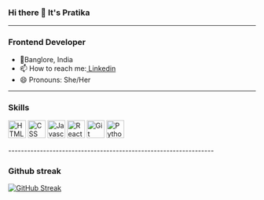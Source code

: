 ### Hi there 👋 It's Pratika

__________________________________
### Frontend Developer
- 📍Banglore, India
- 📫 How to reach me:<a href = "https://www.linkedin.com/in/pratika-ng/"> Linkedin</a>
- 😄 Pronouns: She/Her
-----------------------------------------------------
### Skills

<p align = "left" >
<img src="https://github.com/PratikaNG/PratikaNG/assets/67963086/1c3bcc5a-b7e1-4c0b-bcd5-a21de3bebb58" height="36" width="36" alt="HTML"/>
<img src="https://github.com/PratikaNG/PratikaNG/assets/67963086/81baaf6a-3cc6-4d75-8797-2eaf3dc0b089" height="36" width="36" alt="CSS"/>
<img src="https://github.com/PratikaNG/PratikaNG/assets/67963086/0e2b6019-0de6-4a3b-8a92-852bfa69dc55"  height="36" width="36" alt="Javascript"/>
<img src="https://github.com/PratikaNG/PratikaNG/assets/67963086/21c8eae1-a5dc-4f29-82f8-4cb64b24f6cb"  height="36" width="36" alt="ReactJS"/>
<img src="https://github.com/PratikaNG/PratikaNG/assets/67963086/9bfe994e-b1ee-4f95-a9f1-5c4132c34ae4"  height="36" width="36" alt="Git"/> 
<img src="https://github.com/PratikaNG/PratikaNG/assets/67963086/580af110-0e02-4eb8-8e36-6b8cfa1fe512)" height="36" width="36" alt="Python" />
</p>
-----------------------------------------------------------------

### Github streak


[![GitHub Streak](https://github-readme-streak-stats.herokuapp.com?user=PratikaNG&exclude_days=Sun%2CSat)](https://git.io/streak-stats)

